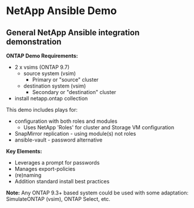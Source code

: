# NetApp Ansible Demo
## General NetApp Ansible integration demonstration

**ONTAP Demo Requirements:**
- 2 x vsims (ONTAP 9.7)
  - source system (vsim)
    - Primary or "source" cluster
  - destination system (vsim)
    - Secondary or "destination" cluster
- install netapp.ontap collection

This demo includes plays for:
* configuration with both roles and modules
  * Uses NetApp 'Roles' for cluster and Storage VM configuration
* SnapMirror replication - using module(s) not roles
* ansible-vault - password alternative

**Key Elements:**
- Leverages a prompt for passwords
- Manages export-policies
- (re)naming
- Addition standard install best practices


**Note:** Any ONTAP 9.3+ based system could be used with some adaptation: SimulateONTAP (vsim), ONTAP Select, etc.
